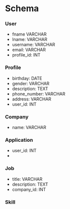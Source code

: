 # Schema



### User

* fname VARCHAR
* lname: VARCHAR
* username: VARCHAR
* email: VARCHAR
* profile_id: INT


### Profile

* birthday: DATE
* gender: VARCHAR
* description: TEXT
* phone_number: VARCHAR
* address: VARCHAR
* user_id: INT


### Company

* name: VARCHAR



### Application

* user_id: INT
* 



### Job

* title: VARCHAR
* description: TEXT
* company_id: INT



### Skill

























